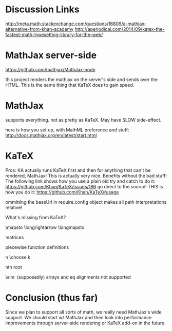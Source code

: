 Discussion Links
==================
http://meta.math.stackexchange.com/questions/16809/a-mathjax-alternative-from-khan-academy
http://aperiodical.com/2014/09/katex-the-fastest-math-typesetting-library-for-the-web/


MathJax server-side
========================
https://github.com/mathjax/MathJax-node

this project renders the mathjax on the server's side and sends over the HTML.  This is the same thing that KaTeX does to gain speed.




MathJax
===========
supports everything.  not as pretty as KaTeX.  May have SLOW side-effect.

here is how you set up, with MathML preference and stuff:
http://docs.mathjax.org/en/latest/start.html




KaTeX
========
Pros: KA actually runs KaTeX first and then for anything that can't be rendered, MathJax!  This is actually very nice.  Benefits without the bad stuff! The following link shows how you use a plain old try and catch to do it:
https://github.com/Khan/KaTeX/issues/186
go direct to the source!  THIS is how you do it:
https://github.com/Khan/KaTeX#usage

ommitting the baseUrl in require.config object makes all path interpretations relative!

What's missing from KaTeX?

\mapsto
\longrightarrow
\longmapsto

matrices

piecewise function definitions

n \choose k

nth root

\sim  (supposedly) arrays and eq alignments not supported






Conclusion (thus far)
========================
Since we plan to support all sorts of math, we really need MathJax's wide support.  We should start w/ MathJax and then look into performance improvements through server-side rendering or KaTeX add-on in the future.
